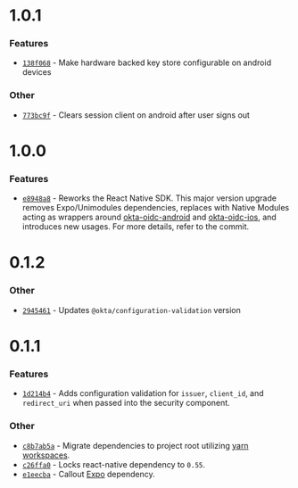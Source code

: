 # 1.0.1

### Features
- [`138f068`](https://github.com/okta/okta-oidc-js/commit/138f068a64c62f754567919d79da2c67bbdb8969#diff-2c20101038faa8ceda1dda5c3cde79d8) - Make hardware backed key store configurable on android devices 

### Other
- [`773bc9f`](https://github.com/okta/okta-oidc-js/commit/773bc9ff6bb2a440fb43439d17798224e57c0333#diff-2c20101038faa8ceda1dda5c3cde79d8) - Clears session client on android after user signs out

# 1.0.0

### Features
- [`e8948a8`](https://github.com/okta/okta-oidc-js/commit/e8948a83ce5b0f0213c96739760c219eda250598#diff-2c20101038faa8ceda1dda5c3cde79d8) - Reworks the React Native SDK. This major version upgrade removes Expo/Unimodules dependencies, replaces with Native Modules acting as wrappers around [okta-oidc-android](https://github.com/okta/okta-oidc-android) and [okta-oidc-ios](https://github.com/okta/okta-oidc-ios), and introduces new usages. For more details, refer to the commit. 

# 0.1.2

### Other

- [`2945461`](https://github.com/okta/okta-oidc-js/pull/338/commits/294546166a41173b699579d7d647ba7d5cab0764) - Updates `@okta/configuration-validation` version

# 0.1.1

### Features

- [`1d214b4`](https://github.com/okta/okta-oidc-js/pull/320/commits/1d214b4ff5f51ad59a77cda64af3adfe69cb86ca) - Adds configuration validation for `issuer`, `client_id`, and `redirect_uri` when passed into the security component.

### Other

- [`c8b7ab5a`](https://github.com/okta/okta-oidc-js/commit/c8b7ab5aacecf5793efb6a626c0a24a78147ded9#diff-b8cfe5f7aa410fb30a335b09346dc4d2) - Migrate dependencies to project root utilizing [yarn workspaces](https://yarnpkg.com/lang/en/docs/workspaces/).
- [`c26ffa0`](https://github.com/okta/okta-oidc-js/pull/239/commits/c26ffa05c6d98deb49a8bcc917b1196aae41487e) - Locks react-native dependency to `0.55`.
- [`e1eecba`](https://github.com/okta/okta-oidc-js/pull/219/commits/e1eecba3c484ba38d889e51e7c41b34ae9d6de63) - Callout [Expo](https://expo.io/) dependency.
